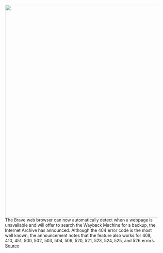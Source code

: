 <img src='https://cdn.vox-cdn.com/thumbor/8w_utsyTsdMf660mxrsbDXCWK3E=/0x0:1460x821/1200x800/filters:focal(614x295:846x527)/cdn.vox-cdn.com/uploads/chorus_image/image/66376265/brave_lCit4VijLK.0.png' width='700px' /><br/>
The Brave web browser can now automatically detect when a webpage is unavailable and will offer to search the Wayback Machine for a backup, the Internet Archive has announced. Although the 404 error code is the most well known, the announcement notes that the feature also works for 408, 410, 451, 500, 502, 503, 504, 509, 520, 521, 523, 524, 525, and 526 errors.
<a href='https://www.theverge.com/2020/2/26/21154096/brave-browser-wayback-machine-404-internet-archive-lost-pages'> Source <a/>